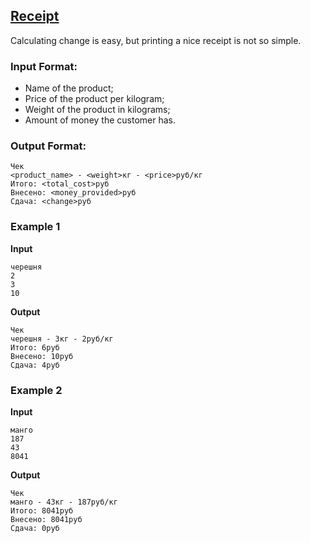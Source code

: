 ## [Receipt](../../../solutions/2.1/21_f.py)

Calculating change is easy, but printing a nice receipt is not so simple.

### Input Format:

- Name of the product;  
- Price of the product per kilogram;  
- Weight of the product in kilograms;  
- Amount of money the customer has.

### Output Format:

```plaintext
Чек
<product_name> - <weight>кг - <price>руб/кг
Итого: <total_cost>руб
Внесено: <money_provided>руб
Сдача: <change>руб
```

### Example 1

**Input**  
```plaintext
черешня
2
3
10
```

**Output**  
```plaintext
Чек
черешня - 3кг - 2руб/кг
Итого: 6руб
Внесено: 10руб
Сдача: 4руб
```

### Example 2

**Input**  
```plaintext
манго
187
43
8041
```

**Output**  
```plaintext
Чек
манго - 43кг - 187руб/кг
Итого: 8041руб
Внесено: 8041руб
Сдача: 0руб
```